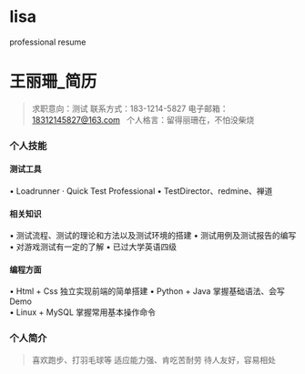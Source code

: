 # lisa
professional resume
# 王丽珊_简历
> 求职意向：测试 
> 联系方式：183-1214-5827
> 电子邮箱：18312145827@163.com   
> 个人格言：留得丽珊在，不怕没柴烧

     
### 个人技能
#### 测试工具
 • Loadrunner 
 · Quick Test Professional
• TestDirector、redmine、禅道		
#### 相关知识
• 测试流程、测试的理论和方法以及测试环境的搭建
• 测试用例及测试报告的编写	
• 对游戏测试有一定的了解
• 已过大学英语四级 
#### 编程方面
• Html + Css  			独立实现前端的简单搭建
• Python + Java		    掌握基础语法、会写Demo	
• Linux + MySQL 	        掌握常用基本操作命令
  
       
### 个人简介
> 喜欢跑步、打羽毛球等
> 适应能力强、肯吃苦耐劳
> 待人友好，容易相处

